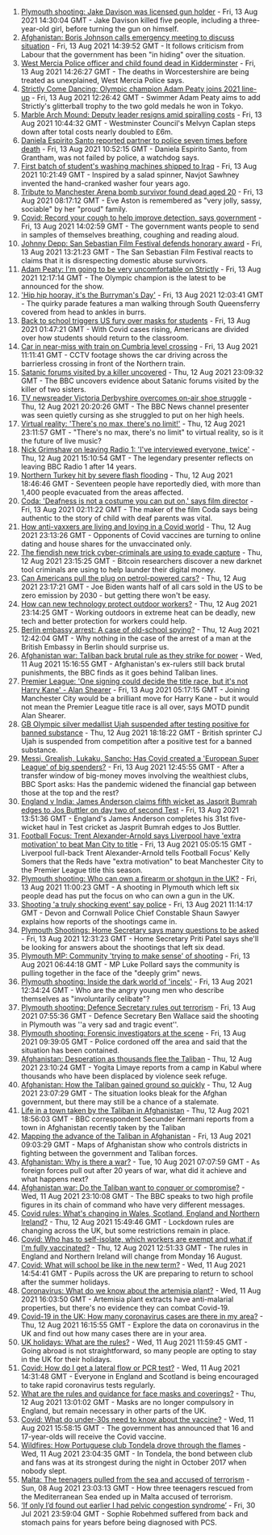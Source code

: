1. [Plymouth shooting: Jake Davison was licensed gun holder](https://www.bbc.co.uk/news/uk-england-devon-58197414) - Fri, 13 Aug 2021 14:30:04 GMT - Jake Davison killed five people, including a three-year-old girl, before turning the gun on himself.
2. [Afghanistan: Boris Johnson calls emergency meeting to discuss situation](https://www.bbc.co.uk/news/uk-58204857) - Fri, 13 Aug 2021 14:39:52 GMT - It follows criticism from Labour that the government has been "in hiding" over the situation.
3. [West Mercia Police officer and child found dead in Kidderminster](https://www.bbc.co.uk/news/uk-england-hereford-worcester-58205396) - Fri, 13 Aug 2021 14:26:27 GMT - The deaths in Worcestershire are being treated as unexplained, West Mercia Police says.
4. [Strictly Come Dancing: Olympic champion Adam Peaty joins 2021 line-up](https://www.bbc.co.uk/news/entertainment-arts-58089932) - Fri, 13 Aug 2021 12:26:42 GMT - Swimmer Adam Peaty aims to add Strictly's glitterball trophy to the two gold medals he won in Tokyo.
5. [Marble Arch Mound: Deputy leader resigns amid spiralling costs](https://www.bbc.co.uk/news/uk-england-london-58197626) - Fri, 13 Aug 2021 10:44:32 GMT - Westminster Council's Melvyn Caplan steps down after total costs nearly doubled to £6m.
6. [Daniela Espirito Santo reported partner to police seven times before death](https://www.bbc.co.uk/news/uk-england-lincolnshire-58187438) - Fri, 13 Aug 2021 10:52:15 GMT - Daniela Espirito Santo, from Grantham, was not failed by police, a watchdog says.
7. [First batch of student's washing machines shipped to Iraq](https://www.bbc.co.uk/news/uk-england-somerset-58083385) - Fri, 13 Aug 2021 10:21:49 GMT - Inspired by a salad spinner, Navjot Sawhney invented the hand-cranked washer four years ago.
8. [Tribute to Manchester Arena bomb survivor found dead aged 20](https://www.bbc.co.uk/news/uk-england-birmingham-58194047) - Fri, 13 Aug 2021 08:17:12 GMT - Eve Aston is remembered as "very jolly, sassy, sociable" by her "proud" family.
9. [Covid: Record your cough to help improve detection, says government](https://www.bbc.co.uk/news/uk-politics-58199049) - Fri, 13 Aug 2021 14:02:59 GMT - The government wants people to send in samples of themselves breathing, coughing and reading aloud.
10. [Johnny Depp: San Sebastian Film Festival defends honorary award](https://www.bbc.co.uk/news/entertainment-arts-58200208) - Fri, 13 Aug 2021 13:21:23 GMT - The San Sebastian Film Festival reacts to claims that it is disrespecting domestic abuse survivors.
11. [Adam Peaty: I'm going to be very uncomfortable on Strictly](https://www.bbc.co.uk/news/newsbeat-58203082) - Fri, 13 Aug 2021 12:17:14 GMT - The Olympic champion is the latest to be announced for the show.
12. ['Hip hip hooray, it's the Burryman's Day'](https://www.bbc.co.uk/news/uk-scotland-edinburgh-east-fife-58201759) - Fri, 13 Aug 2021 12:03:41 GMT - The quirky parade features a man walking through South Queensferry covered from head to ankles in burrs.
13. [Back to school triggers US fury over masks for students](https://www.bbc.co.uk/news/world-us-canada-58196564) - Fri, 13 Aug 2021 01:47:21 GMT - With Covid cases rising, Americans are divided over how students should return to the classroom.
14. [Car in near-miss with train on Cumbria level crossing](https://www.bbc.co.uk/news/uk-england-cumbria-58202029) - Fri, 13 Aug 2021 11:11:41 GMT - CCTV footage shows the car driving across the barrierless crossing in front of the Northern train.
15. [Satanic forums visited by a killer uncovered](https://www.bbc.co.uk/news/uk-58191473) - Thu, 12 Aug 2021 23:09:32 GMT - The BBC uncovers evidence about Satanic forums visited by the killer of two sisters.
16. [TV newsreader Victoria Derbyshire overcomes on-air shoe struggle](https://www.bbc.co.uk/news/uk-58194764) - Thu, 12 Aug 2021 20:20:26 GMT - The BBC News channel presenter was seen quietly cursing as she struggled to put on her high heels.
17. [Virtual reality: 'There's no max, there's no limit!'](https://www.bbc.co.uk/news/entertainment-arts-58177685) - Thu, 12 Aug 2021 23:11:57 GMT - "There's no max, there's no limit" to virtual reality, so is it the future of live music?
18. [Nick Grimshaw on leaving Radio 1: 'I've interviewed everyone, twice'](https://www.bbc.co.uk/news/newsbeat-58188400) - Thu, 12 Aug 2021 15:10:54 GMT - The legendary presenter reflects on leaving BBC Radio 1 after 14 years.
19. [Northern Turkey hit by severe flash flooding](https://www.bbc.co.uk/news/world-58194460) - Thu, 12 Aug 2021 18:46:46 GMT - Seventeen people have reportedly died, with more than 1,400 people evacuated from the areas affected.
20. [Coda: 'Deafness is not a costume you can put on,' says film director](https://www.bbc.co.uk/news/entertainment-arts-58058653) - Fri, 13 Aug 2021 02:11:22 GMT - The maker of the film Coda says being authentic to the story of child with deaf parents was vital.
21. [How anti-vaxxers are living and loving in a Covid world](https://www.bbc.co.uk/news/blogs-trending-58146525) - Thu, 12 Aug 2021 23:13:26 GMT - Opponents of Covid vaccines are turning to online dating and house shares for the unvaccinated only.
22. [The fiendish new trick cyber-criminals are using to evade capture](https://www.bbc.co.uk/news/technology-58176113) - Thu, 12 Aug 2021 23:15:25 GMT - Bitcoin researchers discover a new darknet tool criminals are using to help launder their digital money.
23. [Can Americans pull the plug on petrol-powered cars?](https://www.bbc.co.uk/news/business-58123729) - Thu, 12 Aug 2021 23:17:21 GMT - Joe Biden wants half of all cars sold in the US to be zero emission by 2030 - but getting there won't be easy.
24. [How can new technology protect outdoor workers?](https://www.bbc.co.uk/news/business-58049625) - Thu, 12 Aug 2021 23:14:25 GMT - Working outdoors in extreme heat can be deadly, new tech and better protection for workers could help.
25. [Berlin embassy arrest: A case of old-school spying?](https://www.bbc.co.uk/news/uk-58185957) - Thu, 12 Aug 2021 12:42:04 GMT - Why nothing in the case of the arrest of a man at the British Embassy in Berlin should surprise us.
26. [Afghanistan war: Taliban back brutal rule as they strike for power](https://www.bbc.co.uk/news/world-asia-58156772) - Wed, 11 Aug 2021 15:16:55 GMT - Afghanistan's ex-rulers still back brutal punishments, the BBC finds as it goes behind Taliban lines.
27. [Premier League: 'One signing could decide the title race, but it's not Harry Kane' - Alan Shearer](https://www.bbc.co.uk/sport/football/58189010) - Fri, 13 Aug 2021 05:17:15 GMT - Joining Manchester City would be a brilliant move for Harry Kane - but it would not mean the Premier League title race is all over, says MOTD pundit Alan Shearer.
28. [GB Olympic silver medallist Ujah suspended after testing positive for banned substance](https://www.bbc.co.uk/sport/athletics/58193101) - Thu, 12 Aug 2021 18:18:22 GMT - British sprinter CJ Ujah is suspended from competition after a positive test for a banned substance.
29. [Messi, Grealish, Lukaku, Sancho: Has Covid created a 'European Super League' of big spenders?](https://www.bbc.co.uk/sport/football/58197336) - Fri, 13 Aug 2021 12:45:55 GMT - After a transfer window of big-money moves involving the wealthiest clubs, BBC Sport asks: Has the pandemic widened the financial gap between those at the top and the rest?
30. [England v India: James Anderson claims fifth wicket as Jasprit Bumrah edges to Jos Buttler on day two of second Test](https://www.bbc.co.uk/sport/av/cricket/58202673) - Fri, 13 Aug 2021 13:51:36 GMT - England's James Anderson completes his 31st five-wicket haul in Test cricket as Jasprit Bumrah edges to Jos Buttler.
31. [Football Focus: Trent Alexander-Arnold says Liverpool have 'extra motivation' to beat Man City to title](https://www.bbc.co.uk/sport/av/football/58178574) - Fri, 13 Aug 2021 05:05:15 GMT - Liverpool full-back Trent Alexander-Arnold tells Football Focus' Kelly Somers that the Reds have "extra motivation" to beat Manchester City to the Premier League title this season.
32. [Plymouth shooting: Who can own a firearm or shotgun in the UK?](https://www.bbc.co.uk/news/uk-58198857) - Fri, 13 Aug 2021 11:00:23 GMT - A shooting in Plymouth which left six people dead has put the focus on who can own a gun in the UK.
33. [Shooting 'a truly shocking event' say police](https://www.bbc.co.uk/news/uk-58198081) - Fri, 13 Aug 2021 11:14:17 GMT - Devon and Cornwall Police Chief Constable Shaun Sawyer explains how reports of the shootings came in.
34. [Plymouth Shootings: Home Secretary says many questions to be asked](https://www.bbc.co.uk/news/uk-58200691) - Fri, 13 Aug 2021 12:31:23 GMT - Home Secretary Priti Patel says she'll be looking for answers about the shootings that left six dead.
35. [Plymouth MP: Community 'trying to make sense' of shooting](https://www.bbc.co.uk/news/uk-58198078) - Fri, 13 Aug 2021 06:44:18 GMT - MP Luke Pollard says the community is pulling together in the face of the "deeply grim" news.
36. [Plymouth shooting: Inside the dark world of 'incels'](https://www.bbc.co.uk/news/blogs-trending-44053828) - Fri, 13 Aug 2021 12:34:24 GMT - Who are the angry young men who describe themselves as "involuntarily celibate"?
37. [Plymouth shooting: Defence Secretary rules out terrorism](https://www.bbc.co.uk/news/uk-58198079) - Fri, 13 Aug 2021 07:55:36 GMT - Defence Secretary Ben Wallace said the shooting in Plymouth was ''a very sad and tragic event''.
38. [Plymouth shooting: Forensic investigators at the scene](https://www.bbc.co.uk/news/uk-58200017) - Fri, 13 Aug 2021 09:39:05 GMT - Police cordoned off the area and said that the situation has been contained.
39. [Afghanistan: Desperation as thousands flee the Taliban](https://www.bbc.co.uk/news/world-asia-58191043) - Thu, 12 Aug 2021 23:10:24 GMT - Yogita Limaye reports from a camp in Kabul where thousands who have been displaced by violence seek refuge.
40. [Afghanistan: How the Taliban gained ground so quickly](https://www.bbc.co.uk/news/world-asia-58187410) - Thu, 12 Aug 2021 23:07:29 GMT - The situation looks bleak for the Afghan government, but there may still be a chance of a stalemate.
41. [Life in a town taken by the Taliban in Afghanistan](https://www.bbc.co.uk/news/world-asia-58194378) - Thu, 12 Aug 2021 18:56:03 GMT - BBC correspondent Secunder Kermani reports from a town in Afghanistan recently taken by the Taliban
42. [Mapping the advance of the Taliban in Afghanistan](https://www.bbc.co.uk/news/world-asia-57933979) - Fri, 13 Aug 2021 09:03:29 GMT - Maps of Afghanistan show who controls districts in fighting between the government and Taliban forces.
43. [Afghanistan: Why is there a war?](https://www.bbc.co.uk/news/world-asia-49192495) - Tue, 10 Aug 2021 07:07:59 GMT - As foreign forces pull out after 20 years of war, what did it achieve and what happens next?
44. [Afghanistan war: Do the Taliban want to conquer or compromise?](https://www.bbc.co.uk/news/world-asia-58181670) - Wed, 11 Aug 2021 23:10:08 GMT - The BBC speaks to two high profile figures in its chain of command who have very different messages.
45. [Covid rules: What's changing in Wales, Scotland, England and Northern Ireland?](https://www.bbc.co.uk/news/explainers-52530518) - Thu, 12 Aug 2021 15:49:46 GMT - Lockdown rules are changing across the UK, but some restrictions remain in place.
46. [Covid: Who has to self-isolate, which workers are exempt and what if I'm fully vaccinated?](https://www.bbc.co.uk/news/explainers-54239922) - Thu, 12 Aug 2021 12:51:33 GMT - The rules in England and Northern Ireland will change from Monday 16 August.
47. [Covid: What will school be like in the new term?](https://www.bbc.co.uk/news/education-51643556) - Wed, 11 Aug 2021 14:54:41 GMT - Pupils across the UK are preparing to return to school after the summer holidays.
48. [Coronavirus: What do we know about the artemisia plant?](https://www.bbc.co.uk/news/world-africa-53484298) - Wed, 11 Aug 2021 16:03:50 GMT - Artemisia plant extracts have anti-malarial properties, but there's no evidence they can combat Covid-19.
49. [Covid-19 in the UK: How many coronavirus cases are there in my area?](https://www.bbc.co.uk/news/uk-51768274) - Thu, 12 Aug 2021 16:15:55 GMT - Explore the data on coronavirus in the UK and find out how many cases there are in your area.
50. [UK holidays: What are the rules?](https://www.bbc.co.uk/news/explainers-52646738) - Wed, 11 Aug 2021 11:59:45 GMT - Going abroad is not straightforward, so many people are opting to stay in the UK for their holidays.
51. [Covid: How do I get a lateral flow or PCR test?](https://www.bbc.co.uk/news/health-51943612) - Wed, 11 Aug 2021 14:31:48 GMT - Everyone in England and Scotland is being encouraged to take rapid coronavirus tests regularly.
52. [What are the rules and guidance for face masks and coverings?](https://www.bbc.co.uk/news/health-51205344) - Thu, 12 Aug 2021 13:01:02 GMT - Masks are no longer compulsory in England, but remain necessary in other parts of the UK.
53. [Covid: What do under-30s need to know about the vaccine?](https://www.bbc.co.uk/news/health-57273875) - Wed, 11 Aug 2021 15:58:15 GMT - The government has announced that 16 and 17-year-olds will receive the Covid vaccine.
54. [Wildfires: How Portuguese club Tondela drove through the flames](https://www.bbc.co.uk/sport/football/58101546) - Wed, 11 Aug 2021 23:04:35 GMT - In Tondela, the bond between club and fans was at its strongest during the night in October 2017 when nobody slept.
55. [Malta: The teenagers pulled from the sea and accused of terrorism](https://www.bbc.co.uk/news/world-57988934) - Sun, 08 Aug 2021 23:03:13 GMT - How three teenagers rescued from the Mediterranean Sea ended up in Malta accused of terrorism.
56. [‘If only I’d found out earlier I had pelvic congestion syndrome’](https://www.bbc.co.uk/news/stories-58030699) - Fri, 30 Jul 2021 23:59:04 GMT - Sophie Robehmed suffered from back and stomach pains for years before being diagnosed with PCS.
